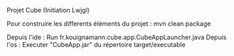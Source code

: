 Projet Cube (Initiation Lwjgl)

Pour construire les differents éléments du projet : mvn clean package


Depuis l'ide : Run fr.kouignamann.cube.app.CubeAppLauncher.java
Depuis l'os : Executer "CubeApp.jar" du répertoire target/executable
